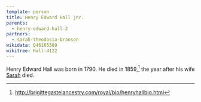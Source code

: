 ```yaml
---
template: person
title: Henry Edward Hall jnr.
parents:
  - henry-edward-hall-2
partners:
  - sarah-theodosia-branson
wikidata: Q46165389
wikitree: Hall-4122
---
```


Henry Edward Hall was born in 1790.
He died in 1859,[^brigittegastelancestry]
the year after his wife [Sarah](./sarah-theodosia-branson.html) died.

[^brigittegastelancestry]:
    http://brigittegastelancestry.com/royal/bio/henryhallbio.html

